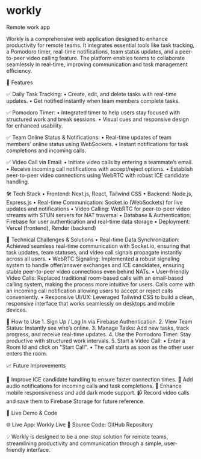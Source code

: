 # workly
Remote work app

Workly is a comprehensive web application designed to enhance productivity for remote teams. It integrates essential tools like task tracking, a Pomodoro timer, real-time notifications, team status updates, and a peer-to-peer video calling feature. The platform enables teams to collaborate seamlessly in real-time, improving communication and task management efficiency.

🚀 Features

✅ Daily Task Tracking:
	•	Create, edit, and delete tasks with real-time updates.
	•	Get notified instantly when team members complete tasks.

✅ Pomodoro Timer:
	•	Integrated timer to help users stay focused with structured work and break sessions.
	•	Visual cues and responsive design for enhanced usability.

✅ Team Online Status & Notifications:
	•	Real-time updates of team members’ online status using WebSockets.
	•	Instant notifications for task completions and incoming calls.

✅ Video Call via Email:
	•	Initiate video calls by entering a teammate’s email.
	•	Receive incoming call notifications with accept/reject options.
	•	Establish peer-to-peer video connections using WebRTC with robust ICE candidate handling.

🛠️ Tech Stack
	•	Frontend: Next.js, React, Tailwind CSS
	•	Backend: Node.js, Express.js
	•	Real-time Communication: Socket.io (WebSockets) for live updates and notifications
	•	Video Calling: WebRTC for peer-to-peer video streams with STUN servers for NAT traversal
	•	Database & Authentication: Firebase for user authentication and real-time data storage
	•	Deployment: Vercel (frontend), Render (backend)

🧩 Technical Challenges & Solutions
	•	Real-time Data Synchronization:
            Achieved seamless real-time communication with Socket.io, ensuring that task updates, team statuses, and video call signals propagate instantly across all users.
	•	WebRTC Signaling:
            Implemented a robust signaling system to handle offer/answer exchanges and ICE candidates, ensuring stable peer-to-peer video connections even behind NATs.
	•	User-friendly Video Calls:
            Replaced traditional room-based calls with an email-based calling system, making the process more intuitive for users. Calls come with an incoming call notification allowing users to accept or reject calls conveniently.
	•	Responsive UI/UX:
            Leveraged Tailwind CSS to build a clean, responsive interface that works seamlessly on desktops and mobile devices.

🌟 How to Use
	1.	Sign Up / Log In via Firebase Authentication.
	2.	View Team Status: Instantly see who’s online.
	3.	Manage Tasks: Add new tasks, track progress, and receive real-time updates.
	4.	Use the Pomodoro Timer: Stay productive with structured work intervals.
	5.	Start a Video Call:
	•	Enter a Room Id and click on "Start Call".
    •	The call starts as soon as the other user enters the room.

📈 Future Improvements

🔄 Improve ICE candidate handling to ensure faster connection times.
🔔 Add audio notifications for incoming calls and task completions.
📱 Enhance mobile responsiveness and add dark mode support.
📹 Record video calls and save them to Firebase Storage for future reference.

🚀 Live Demo & Code

🌐 Live App: Workly Live
📂 Source Code: GitHub Repository

💡 Workly is designed to be a one-stop solution for remote teams, streamlining productivity and communication through a simple, user-friendly interface.